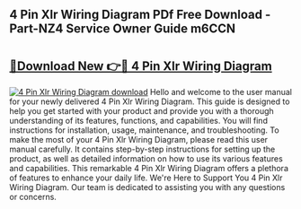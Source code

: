 ## 4 Pin Xlr Wiring Diagram PDf Free Download - Part-NZ4 Service Owner Guide m6CCN

# <h2><a href="http://dfuu3w.blite.top/?on=4+Pin+Xlr+Wiring+Diagram">🔗Download New 👉🔴 4 Pin Xlr Wiring Diagram</a></h2>

[![4 Pin Xlr Wiring Diagram download](https://i.imgur.com/lujVjoI.png)](http://dfuu3w.blite.top/?on=4+Pin+Xlr+Wiring+Diagram)
Hello and welcome to the user manual for your newly delivered 4 Pin Xlr Wiring Diagram. This guide is designed to help you get started with your product and provide you with a thorough understanding of its features, functions, and capabilities. You will find instructions for installation, usage, maintenance, and troubleshooting. To make the most of your 4 Pin Xlr Wiring Diagram, please read this user manual carefully. It contains step-by-step instructions for setting up the product, as well as detailed information on how to use its various features and capabilities. This remarkable 4 Pin Xlr Wiring Diagram offers a plethora of features to enhance your daily life. We're Here to Support You 4 Pin Xlr Wiring Diagram. Our team is dedicated to assisting you with any questions or concerns.
